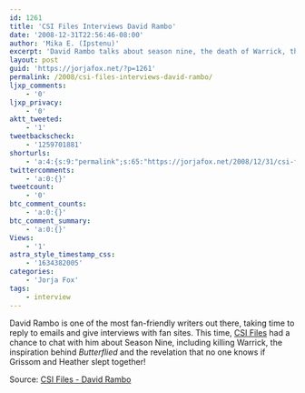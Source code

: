```yaml
---
id: 1261
title: 'CSI Files Interviews David Rambo'
date: '2008-12-31T22:56:46-08:00'
author: 'Mika E. (Ipstenu)'
excerpt: 'David Rambo talks about season nine, the death of Warrick, the inspiration behind <em>Butterflied</em> and the revelation that no one knows if Grissom and Heather slept together! Source: <a href="http://www.csifiles.com/interviews/david_rambo2.shtml">CSI Files - David Rambo</a>'
layout: post
guid: 'https://jorjafox.net/?p=1261'
permalink: /2008/csi-files-interviews-david-rambo/
ljxp_comments:
    - '0'
ljxp_privacy:
    - '0'
aktt_tweeted:
    - '1'
tweetbackscheck:
    - '1259701881'
shorturls:
    - 'a:4:{s:9:"permalink";s:65:"https://jorjafox.net/2008/12/31/csi-files-interviews-david-rambo/";s:7:"tinyurl";s:25:"http://tinyurl.com/nq6rgv";s:4:"isgd";s:18:"http://is.gd/5395s";s:5:"bitly";s:20:"http://bit.ly/5BEh4v";}'
twittercomments:
    - 'a:0:{}'
tweetcount:
    - '0'
btc_comment_counts:
    - 'a:0:{}'
btc_comment_summary:
    - 'a:0:{}'
Views:
    - '1'
astra_style_timestamp_css:
    - '1634382005'
categories:
    - 'Jorja Fox'
tags:
    - interview
---
```


David Rambo is one of the most fan-friendly writers out there, taking time to reply to emails and give interviews with fan sites.  This time, <a href="http://www.csifiles.com/">CSI Files</a> had a chance to chat with him about Season Nine, including killing Warrick, the inspiration behind <em>Butterflied</em> and the revelation that no one knows if Grissom and Heather slept together!

Source: <a href="http://www.csifiles.com/interviews/david_rambo2.shtml">CSI Files - David Rambo</a>